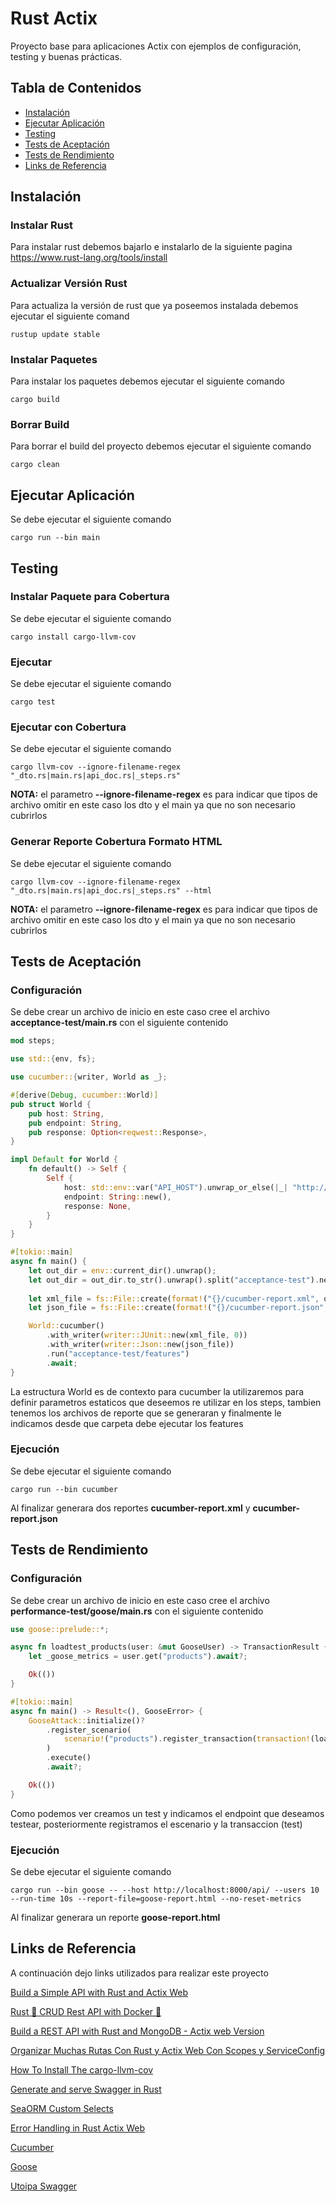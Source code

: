# Rust Actix

Proyecto base para aplicaciones Actix con ejemplos de configuración, testing y buenas prácticas.

## Tabla de Contenidos

- [Instalación](#instalación)
- [Ejecutar Aplicación](#ejecutar-aplicación)
- [Testing](#testing)
- [Tests de Aceptación](#tests-de-aceptación)
- [Tests de Rendimiento](#tests-de-rendimiento)
- [Links de Referencia](#links-de-referencia)

## Instalación
### Instalar Rust
Para instalar rust debemos bajarlo e instalarlo de la siguiente pagina https://www.rust-lang.org/tools/install

### Actualizar Versión Rust
Para actualiza la versión de rust que ya poseemos instalada debemos ejecutar el siguiente comand

```shell
rustup update stable
```

### Instalar Paquetes
Para instalar los paquetes debemos ejecutar el siguiente comando

```shell
cargo build
```

### Borrar Build
Para borrar el build del proyecto debemos ejecutar el siguiente comando

```shell
cargo clean
```

## Ejecutar Aplicación
Se debe ejecutar el siguiente comando

```shell
cargo run --bin main
```

## Testing
### Instalar Paquete para Cobertura
Se debe ejecutar el siguiente comando

```shell
cargo install cargo-llvm-cov
```

### Ejecutar
Se debe ejecutar el siguiente comando

```shell
cargo test
```

### Ejecutar con Cobertura
Se debe ejecutar el siguiente comando

```shell
cargo llvm-cov --ignore-filename-regex "_dto.rs|main.rs|api_doc.rs|_steps.rs"
```
**NOTA:** el parametro **--ignore-filename-regex** es para indicar que tipos de archivo omitir en este caso los dto y el main ya que no son necesario cubrirlos

### Generar Reporte Cobertura Formato HTML
Se debe ejecutar el siguiente comando

```shell
cargo llvm-cov --ignore-filename-regex "_dto.rs|main.rs|api_doc.rs|_steps.rs" --html
```
**NOTA:** el parametro **--ignore-filename-regex** es para indicar que tipos de archivo omitir en este caso los dto y el main ya que no son necesario cubrirlos

## Tests de Aceptación
### Configuración
Se debe crear un archivo de inicio en este caso cree el archivo **acceptance-test/main.rs** con el siguiente contenido

```rust
mod steps;

use std::{env, fs};

use cucumber::{writer, World as _};

#[derive(Debug, cucumber::World)]
pub struct World {
    pub host: String,
    pub endpoint: String,
    pub response: Option<reqwest::Response>,
}

impl Default for World {
    fn default() -> Self {
        Self {
            host: std::env::var("API_HOST").unwrap_or_else(|_| "http://localhost:8000/api".to_string()),
            endpoint: String::new(),
            response: None,
        }
    }
}

#[tokio::main]
async fn main() {
    let out_dir = env::current_dir().unwrap();
    let out_dir = out_dir.to_str().unwrap().split("acceptance-test").next().unwrap();
        
    let xml_file = fs::File::create(format!("{}/cucumber-report.xml", out_dir)).unwrap();
    let json_file = fs::File::create(format!("{}/cucumber-report.json", out_dir)).unwrap();

    World::cucumber()
        .with_writer(writer::JUnit::new(xml_file, 0))
        .with_writer(writer::Json::new(json_file))
        .run("acceptance-test/features")
        .await;
}
```

La estructura World es de contexto para cucumber la utilizaremos para definir parametros estaticos que deseemos re utilizar en los steps, tambien tenemos los archivos de reporte que se generaran y finalmente le indicamos desde que carpeta debe ejecutar los features

### Ejecución
Se debe ejecutar el siguiente comando

```shell
cargo run --bin cucumber
```

Al finalizar generara dos reportes **cucumber-report.xml** y **cucumber-report.json**

## Tests de Rendimiento
### Configuración
Se debe crear un archivo de inicio en este caso cree el archivo **performance-test/goose/main.rs** con el siguiente contenido

```rust
use goose::prelude::*;

async fn loadtest_products(user: &mut GooseUser) -> TransactionResult {
    let _goose_metrics = user.get("products").await?;

    Ok(())
}

#[tokio::main]
async fn main() -> Result<(), GooseError> {
    GooseAttack::initialize()?
        .register_scenario(
            scenario!("products").register_transaction(transaction!(loadtest_products))
        )
        .execute()
        .await?;

    Ok(())
}
```

Como podemos ver creamos un test y indicamos el endpoint que deseamos testear, posteriormente registramos el escenario y la transaccion (test)

### Ejecución
Se debe ejecutar el siguiente comando

```shell
cargo run --bin goose -- --host http://localhost:8000/api/ --users 10 --run-time 10s --report-file=goose-report.html --no-reset-metrics
```

Al finalizar generara un reporte **goose-report.html**

## Links de Referencia
A continuación dejo links utilizados para realizar este proyecto

[Build a Simple API with Rust and Actix Web](https://codevoweb.com/build-a-simple-api-with-rust-and-actix-web/)

[Rust 🦀 CRUD Rest API with Docker 🐳](https://dev.to/francescoxx/rust-crud-rest-api-3n45)

[Build a REST API with Rust and MongoDB - Actix web Version](https://dev.to/hackmamba/build-a-rest-api-with-rust-and-mongodb-actix-web-version-ei1)

[Organizar Muchas Rutas Con Rust y Actix Web Con Scopes y ServiceConfig](https://rustyfullstack.com/blog/organizar-muchas-rutas-con-rust-y-actix-web)

[How To Install The cargo-llvm-cov](https://lib.rs/install/cargo-llvm-cov)

[Generate and serve Swagger in Rust](https://medium.com/@nunocarvalhodossantos/generate-and-serve-swagger-in-rust-a7be97aeabfb)

[SeaORM Custom Selects](https://www.sea-ql.org/SeaORM/docs/advanced-query/custom-select/#handling-custom-selects)

[Error Handling in Rust Actix Web](https://dev.to/chaudharypraveen98/error-handling-in-actix-web-4mm)

[Cucumber](https://cucumber-rs.github.io/cucumber/current/introduction.html)

[Goose](https://github.com/tag1consulting/goose)

[Utoipa Swagger](https://crates.io/crates/utoipa-swagger-ui)